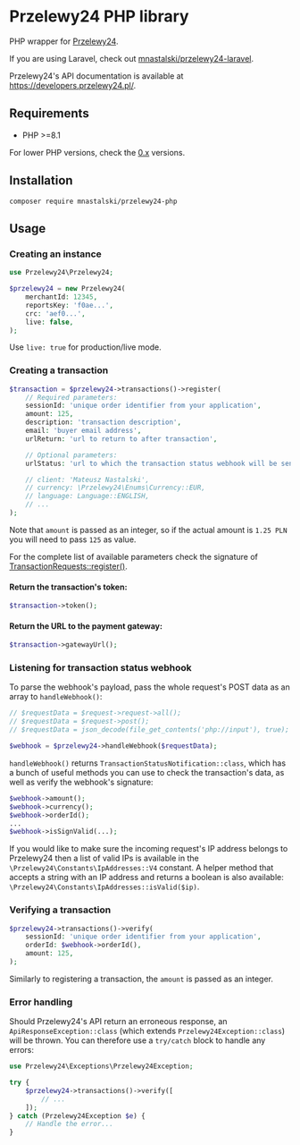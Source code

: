 # Przelewy24 PHP library

PHP wrapper for [Przelewy24](https://www.przelewy24.pl/).

If you are using Laravel, check out [mnastalski/przelewy24-laravel](https://github.com/mnastalski/przelewy24-laravel/).

Przelewy24's API documentation is available at https://developers.przelewy24.pl/.

## Requirements

- PHP >=8.1

For lower PHP versions, check the [0.x](https://github.com/mnastalski/przelewy24-php/tree/0.x) versions.

## Installation

```shell
composer require mnastalski/przelewy24-php
```

## Usage

### Creating an instance

```php
use Przelewy24\Przelewy24;

$przelewy24 = new Przelewy24(
    merchantId: 12345,
    reportsKey: 'f0ae...',
    crc: 'aef0...',
    live: false,
);
```

Use `live: true` for production/live mode.

### Creating a transaction

```php
$transaction = $przelewy24->transactions()->register(
    // Required parameters:
    sessionId: 'unique order identifier from your application',
    amount: 125,
    description: 'transaction description',
    email: 'buyer email address',
    urlReturn: 'url to return to after transaction',

    // Optional parameters:
    urlStatus: 'url to which the transaction status webhook will be sent',

    // client: 'Mateusz Nastalski',
    // currency: \Przelewy24\Enums\Currency::EUR,
    // language: Language::ENGLISH,
    // ...
);
```

Note that `amount` is passed as an integer, so if the actual amount is `1.25 PLN` you will need to pass `125` as value.

For the complete list of available parameters check the signature of [TransactionRequests::register()](https://github.com/mnastalski/przelewy24-php/tree/master/src/Api/Request/TransactionRequests.php).

#### Return the transaction's token:

```php
$transaction->token();
```

#### Return the URL to the payment gateway:

```php
$transaction->gatewayUrl();
```

### Listening for transaction status webhook

To parse the webhook's payload, pass the whole request's POST data as an array to `handleWebhook()`:

```php
// $requestData = $request->request->all();
// $requestData = $request->post();
// $requestData = json_decode(file_get_contents('php://input'), true);

$webhook = $przelewy24->handleWebhook($requestData);
```

`handleWebhook()` returns `TransactionStatusNotification::class`, which has a bunch of useful methods you can use to check the transaction's data, as well as verify the webhook's signature:

```php
$webhook->amount();
$webhook->currency();
$webhook->orderId();
...
$webhook->isSignValid(...);
```

If you would like to make sure the incoming request's IP address belongs to Przelewy24 then a list of valid IPs is available in the `\Przelewy24\Constants\IpAddresses::V4` constant. A helper method that accepts a string with an IP address and returns a boolean is also available: `\Przelewy24\Constants\IpAddresses::isValid($ip)`.

### Verifying a transaction

```php
$przelewy24->transactions()->verify(
    sessionId: 'unique order identifier from your application',
    orderId: $webhook->orderId(),
    amount: 125,
);
```

Similarly to registering a transaction, the `amount` is passed as an integer.

### Error handling

Should Przelewy24's API return an erroneous response, an `ApiResponseException::class` (which extends `Przelewy24Exception::class`) will be thrown. You can therefore use a `try/catch` block to handle any errors:

```php
use Przelewy24\Exceptions\Przelewy24Exception;

try {
    $przelewy24->transactions()->verify([
        // ...
    ]);
} catch (Przelewy24Exception $e) {
    // Handle the error...
}
```
